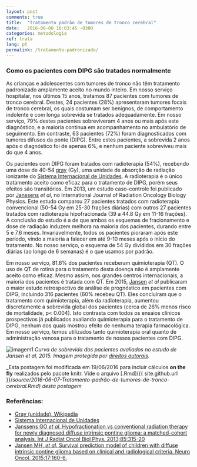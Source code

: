 ```yaml
---
layout: post
comments: true
title:  "Tratamento padrão de tumores de tronco cerebral"
date:   2016-06-08 16:03:45 -0300
categories: metodologia
ref: trata
lang: pt
permalink: /tratamento-padronizado/
---
```


### Como os pacientes com DIPG são tratados normalmente



As crianças e adolescentes com tumores de tronco não têm tratamento padronizado amplamente aceito no mundo inteiro. Em nosso serviço hospitalar, nos últimos 15 anos, tratamos 87 pacientes com tumores de tronco cerebral. Destes, 24 pacientes (28%) apresentaram tumores focais de tronco cerebral, os quais costumam ser benignos, de comportamento indolente e com longa sobrevida se tratados adequadamente. Em nosso serviço, 79% destes pacientes sobreviveram 4 anos ou mais após este diagnóstico, e a maioria continua em acompanhamento no ambulatório de seguimento. Em contraste, 63 pacientes (72%) foram diagnosticados com tumores difusos da ponte (DIPG). Entre estes pacientes, a sobrevida 2 anos após o diagnóstico foi de apenas 6%, e nenhum paciente sobreviveu mais do que 4 anos.

Os pacientes com DIPG foram tratados com radioterapia (54%), recebendo uma dose de 40-54 [gray][gray] (Gy), uma unidade de absorção de radiação ionizante do [Sistema Internacional de Unidades][si]. A radioterapia é o único tratamento aceito como eficaz para o tratamento de DIPG, porém seus efeitos são transitórios. Em 2013, um estudo caso-controle foi publicado por [Janssens][janssens] *et al*, no International Journal of Radiation Oncology Biology Physics. Este estudo comparou 27 pacientes tratados com radioterapia convencional (50-54 Gy em 25-30 frações diárias) com outros 27 pacientes tratados com radioterapia hipofracionada (39 a 44.8 Gy em 11-16 frações). A conclusão do estudo é a de que ambos os esquemas de fracionamento e dose de radiação induzem melhora na maioria dos pacientes, durando entre 5 e 7.6 meses. Invariavelmente, todos os pacientes pioraram após este período, vindo a maioria a falecer em até 9-10 meses após o início do tratamento. No nosso serviço, o esquema de 54 Gy divididos em 30 frações diárias (ao longo de 6 semanas) é o que usamos por padrão.

Em nosso serviço, 81.6% dos pacientes receberam quimioterapia (QT). O uso de QT de rotina para o tratamento desta doença não é amplamente aceito como eficaz. Mesmo assim, nos grandes centros internacionais, a maioria dos pacientes é tratada com QT. Em 2015, [Jansen][jansen] *et al* publicaram o maior estudo retrospectivo de análise de prognóstico em pacientes com DIPG, incluindo 316 pacientes (60% recebeu QT). Eles concluíram que o tratamento com quimioterapia, além da radioterapia, aumentou discretamente a sobrevida global dos pacientes (cerca de 26% menos risco de mortalidade, p< 0.004). Isto contrasta com todos os ensaios clínicos prospectivos já publicados avaliando quimioterapia para o tratamento de DIPG, nenhum dos quais mostrou efeito de nenhuma terapia farmacológica. Em nosso serviço, temos utilizados tanto quimioterapia oral quanto de administração venosa para o tratamento de nossos pacientes com DIPG.

![imagem1](http://www.ncbi.nlm.nih.gov/pmc/articles/PMC4483042/bin/nou10402.jpg)
*Curva de sobrevida dos pacientes avaliados no estudo de Jansen et al, 2015. Imagem protegida por [direitos autorais](http://www.ncbi.nlm.nih.gov/pmc/articles/PMC4483042/figure/NOU104F2/#).*

_Esta postagem foi modificada em 19/06/2016 para incluir cálculos **on the fly** realizados pelo pacote knitr. Vide o arquivo [.Rmd]({{ site.github.url }}/_source/2016-06-07-Tratamento-padrão-de-tumores-de-tronco-cerebral.Rmd) desta postagem_

### Referências:

- [Gray (unidade), Wikipedia][gray]
- [Sistema Internacional de Unidades][si]
- [Janssens GO _et al_. Hypofractionation vs conventional
radiation therapy for newly diagnosed diffuse intrinsic pontine glioma: a
matched-cohort analysis. Int J Radiat Oncol Biol Phys. 2013;85:315-20][janssens]
- [Jansen MH, _et al_. Survival prediction model of children with diffuse
intrinsic pontine glioma based on clinical and radiological criteria. Neuro
Oncol. 2015;17:160-6.][jansen]


[gray]: https://en.wikipedia.org/wiki/Gray_(unit)
[si]: https://pt.wikipedia.org/wiki/Sistema_Internacional_de_Unidades
[janssens]: http://www.sciencedirect.com/science/article/pii/S0360301612005524?np=y
[jansen]: http://neuro-oncology.oxfordjournals.org/content/17/1/160.full
